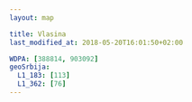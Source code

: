 ```yaml
---
layout: map

title: Vlasina
last_modified_at: 2018-05-20T16:01:50+02:00

WDPA: [388814, 903092]
geoSrbija:
  L1_183: [113]
  L1_362: [76]
---
```

